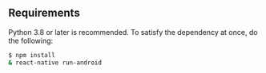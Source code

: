 ## Requirements

Python 3.8 or later is recommended. To satisfy the dependency at once, do the following:
```bash
$ npm install  
& react-native run-android
```
